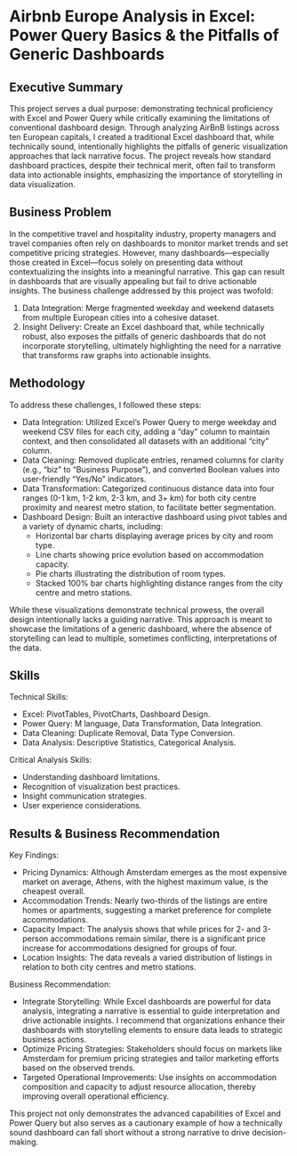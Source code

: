 # Airbnb Europe Analysis in Excel: Power Query Basics & the Pitfalls of Generic Dashboards

## Executive Summary
This project serves a dual purpose: demonstrating technical proficiency with Excel and Power Query while critically examining the limitations of conventional dashboard design. Through analyzing AirBnB listings across ten European capitals, I created a traditional Excel dashboard that, while technically sound, intentionally highlights the pitfalls of generic visualization approaches that lack narrative focus. The project reveals how standard dashboard practices, despite their technical merit, often fail to transform data into actionable insights, emphasizing the importance of storytelling in data visualization.

## Business Problem
In the competitive travel and hospitality industry, property managers and travel companies often rely on dashboards to monitor market trends and set competitive pricing strategies. However, many dashboards—especially those created in Excel—focus solely on presenting data without contextualizing the insights into a meaningful narrative. This gap can result in dashboards that are visually appealing but fail to drive actionable insights. The business challenge addressed by this project was twofold:
1. Data Integration: Merge fragmented weekday and weekend datasets from multiple European cities into a cohesive dataset.
2. Insight Delivery: Create an Excel dashboard that, while technically robust, also exposes the pitfalls of generic dashboards that do not incorporate storytelling, ultimately highlighting the need for a narrative that transforms raw graphs into actionable insights.

## Methodology
To address these challenges, I followed these steps:
- Data Integration: Utilized Excel’s Power Query to merge weekday and weekend CSV files for each city, adding a “day” column to maintain context, and then consolidated all datasets with an additional “city” column.
- Data Cleaning: Removed duplicate entries, renamed columns for clarity (e.g., “biz” to “Business Purpose”), and converted Boolean values into user-friendly “Yes/No” indicators.
- Data Transformation: Categorized continuous distance data into four ranges (0-1 km, 1-2 km, 2-3 km, and 3+ km) for both city centre proximity and nearest metro station, to facilitate better segmentation.
- Dashboard Design: Built an interactive dashboard using pivot tables and a variety of dynamic charts, including:
  - Horizontal bar charts displaying average prices by city and room type.
  - Line charts showing price evolution based on accommodation capacity.
  - Pie charts illustrating the distribution of room types.
  - Stacked 100% bar charts highlighting distance ranges from the city centre and metro stations.

While these visualizations demonstrate technical prowess, the overall design intentionally lacks a guiding narrative. This approach is meant to showcase the limitations of a generic dashboard, where the absence of storytelling can lead to multiple, sometimes conflicting, interpretations of the data.

## Skills 
Technical Skills:
- Excel: PivotTables, PivotCharts, Dashboard Design.
- Power Query: M language, Data Transformation, Data Integration.
- Data Cleaning: Duplicate Removal, Data Type Conversion.
- Data Analysis: Descriptive Statistics, Categorical Analysis.

Critical Analysis Skills:
- Understanding dashboard limitations.
- Recognition of visualization best practices.
- Insight communication strategies.
- User experience considerations.

## Results & Business Recommendation
Key Findings:
- Pricing Dynamics: Although Amsterdam emerges as the most expensive market on average, Athens, with the highest maximum value, is the cheapest overall.
- Accommodation Trends: Nearly two-thirds of the listings are entire homes or apartments, suggesting a market preference for complete accommodations.
- Capacity Impact: The analysis shows that while prices for 2- and 3-person accommodations remain similar, there is a significant price increase for accommodations designed for groups of four.
- Location Insights: The data reveals a varied distribution of listings in relation to both city centres and metro stations.

Business Recommendation:
- Integrate Storytelling: While Excel dashboards are powerful for data analysis, integrating a narrative is essential to guide interpretation and drive actionable insights. I recommend that organizations enhance their dashboards with storytelling elements to ensure data leads to strategic business actions.
- Optimize Pricing Strategies: Stakeholders should focus on markets like Amsterdam for premium pricing strategies and tailor marketing efforts based on the observed trends.
- Targeted Operational Improvements: Use insights on accommodation composition and capacity to adjust resource allocation, thereby improving overall operational efficiency.

This project not only demonstrates the advanced capabilities of Excel and Power Query but also serves as a cautionary example of how a technically sound dashboard can fall short without a strong narrative to drive decision-making.
